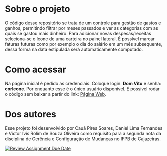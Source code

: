 # Sobre o projeto
O código desse repositório se trata de um controle para gestão de gastos e ganhos, permitindo filtrar por meses passados e ver as categorias com as quais se gastou mais dinheiro. Para adicionar novas despesas/receitas seleciona-se o ícone de uma carteira no painel lateral. É possível marcar faturas futuras como por exemplo o dia do salário em um mês subsequente, dessa forma na data estipulada será automaticamente computado.

# Como acessar
Na página inicial é pedido as credenciais. Coloque login: **Dom Vito** e senha: **corleone**. Por enquanto esse é o único usuário disponível. É possível rodar o código sem baixar a partir do link: [Página Web](https://expanse-control.netlify.app/).

# Dos autores
Esse projeto foi desenvolvido por Cauã Pires Soares, Daniel Lima Fernandes e Victor Ivis Rolim de Souza Oliveira como requisito para a segunda nota da disciplina de Gerência e Configuração de Mudanças no IFPB de Cajazeiras.

[![Review Assignment Due Date](https://classroom.github.com/assets/deadline-readme-button-24ddc0f5d75046c5622901739e7c5dd533143b0c8e959d652212380cedb1ea36.svg)](https://classroom.github.com/a/rps_RRg3)
